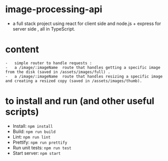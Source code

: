 # image-processing-api

- a full stack project using react for client side and node.js + express for server side , all in TypeScript.

# content

    -   simple router to handle requests :
    -   a /image/:imageName  route that handles getting a specific image from the disk (saved in /assets/images/full) .
    -   a /image/:imageName  route that handles resizing a specific image and creating a resized copy (saved in /assets/images/thumb).

# to install and run (and other useful scripts)

- Install: `npm install`
- Build: `npm run build`
- Lint: `npm run lint`
- Prettify: `npm run prettify`
- Run unit tests: `npm run test`
- Start server: `npm start`
